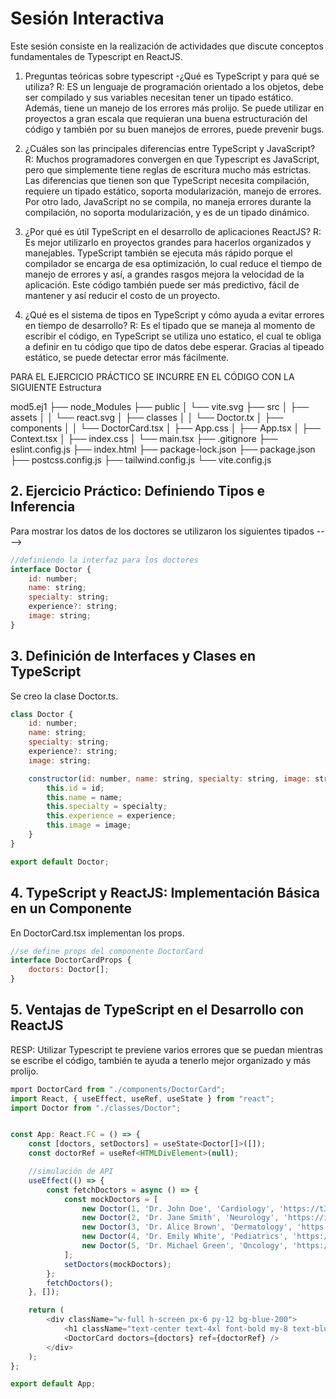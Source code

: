 # Sesión Interactiva
Este sesión consiste en la realización de actividades que discute conceptos fundamentales de Typescript en ReactJS.

1. Preguntas teóricas sobre typescript 
-¿Qué es TypeScript y para qué se utiliza?
R: ES un lenguaje de programación orientado a los objetos, debe ser compilado y sus variables necesitan tener un tipado estático. Además, tiene un manejo de los errores más prolijo. Se puede utilizar en proyectos a gran escala que requieran una buena estructuración del código y también por su buen manejos de errores, puede prevenir bugs.

2. ¿Cuáles son las principales diferencias entre TypeScript y JavaScript?
R: Muchos programadores convergen en que Typescript es JavaScript, pero que simplemente tiene reglas de escritura mucho más estrictas. Las diferencias que tienen son que TypeScript necesita compilación, requiere un tipado estático, soporta modularización, manejo de errores. Por otro lado, JavaScript no se compila, no maneja errores durante la compilación, no soporta modularización, y es de un tipado dinámico.
 
3. ¿Por qué es útil TypeScript en el desarrollo de aplicaciones ReactJS?
R: Es mejor utilizarlo en  proyectos grandes para hacerlos organizados y manejables. TypeScript también se ejecuta más rápido porque el compilador se encarga de esa optimización, lo cual reduce el tiempo de manejo de errores y así, a grandes rasgos mejora la velocidad de la aplicación. Este código también puede ser más predictivo, fácil de mantener y así reducir el costo de un proyecto.
4. ¿Qué es el sistema de tipos en TypeScript y cómo ayuda a evitar errores en
tiempo de desarrollo?
R:  Es el tipado que se maneja al momento de escribir el código, en TypeScript se utiliza uno estatico, el cual te obliga a definir en tu código que tipo de datos debe esperar. Gracias al tipeado estático, se puede detectar error más fácilmente. 


PARA EL EJERCICIO PRÁCTICO SE INCURRE EN EL CÓDIGO CON LA SIGUIENTE
Estructura

mod5.ej1
├── node_Modules
├── public
│   └── vite.svg
├── src
│   ├── assets
│   │   └── react.svg
│   ├── classes
│   │   └── Doctor.tx
│   ├── components
│   │   └── DoctorCard.tsx
│   ├── App.css
│   ├── App.tsx
│   ├── Context.tsx
│   ├── index.css
│   └── main.tsx
├── .gitignore
├── eslint.config.js
├── index.html
├── package-lock.json
├── package.json
├── postcss.config.js
├── tailwind.config.js
└── vite.config.js


## 2. Ejercicio Práctico: Definiendo Tipos e Inferencia

Para mostrar los datos de los doctores se utilizaron los siguientes tipados
----> 

```js
//definiendo la interfaz para los doctores
interface Doctor {
    id: number;
    name: string;
    specialty: string;
    experience?: string;
    image: string;
}
```
## 3. Definición de Interfaces y Clases en TypeScript
Se creo la clase Doctor.ts.
```js
class Doctor {
    id: number;
    name: string;
    specialty: string;
    experience?: string;
    image: string;

    constructor(id: number, name: string, specialty: string, image: string, experience?: string) {
        this.id = id;
        this.name = name;
        this.specialty = specialty;
        this.experience = experience;
        this.image = image;
    }
}

export default Doctor;

```
## 4. TypeScript y ReactJS: Implementación Básica en un Componente

En DoctorCard.tsx implementan los props.
```js
//se define props del componente DoctorCard
interface DoctorCardProps {
    doctors: Doctor[];
}
```
## 5. Ventajas de TypeScript en el Desarrollo con ReactJS

RESP: Utilizar Typescript te previene varios errores que se puedan mientras se escribe el código, también te ayuda a tenerlo mejor organizado y más prolijo.

```js
mport DoctorCard from "./components/DoctorCard";
import React, { useEffect, useRef, useState } from "react";
import Doctor from "./classes/Doctor";


const App: React.FC = () => {
    const [doctors, setDoctors] = useState<Doctor[]>([]);
    const doctorRef = useRef<HTMLDivElement>(null);

    //simulación de API
    useEffect(() => {
        const fetchDoctors = async () => {
            const mockDoctors = [
                new Doctor(1, 'Dr. John Doe', 'Cardiology', 'https://t3.ftcdn.net/jpg/02/95/51/80/360_F_295518052_aO5d9CqRhPnjlNDTRDjKLZHNftqfsxzI.jpg', '10 years'),
                new Doctor(2, 'Dr. Jane Smith', 'Neurology', 'https://img.freepik.com/free-photo/woman-doctor-wearing-lab-coat-with-stethoscope-isolated_1303-29791.jpg?w=360', '8 years'),
                new Doctor(3, 'Dr. Alice Brown', 'Dermatology', 'https://img.freepik.com/foto-gratis/atractivo-profesional-medico-uniforme-pie-brazos-cruzados-contra-fondo-aislado_662251-416.jpg', '5 years'),
                new Doctor(4, 'Dr. Emily White', 'Pediatrics', 'https://i.pinimg.com/736x/c5/a3/90/c5a3904b38eb241dd03dd30889599dc4.jpg', '7 years'),
                new Doctor(5, 'Dr. Michael Green', 'Oncology', 'https://t4.ftcdn.net/jpg/02/60/04/09/360_F_260040900_oO6YW1sHTnKxby4GcjCvtypUCWjnQRg5.jpg', '15 years')
            ];
            setDoctors(mockDoctors);
        };
        fetchDoctors();
    }, []);

    return (
        <div className="w-full h-screen px-6 py-12 bg-blue-200">
            <h1 className="text-center text-4xl font-bold my-8 text-blue-800">My first TypeScript</h1>
            <DoctorCard doctors={doctors} ref={doctorRef} />
        </div>
    );
};

export default App;
```



